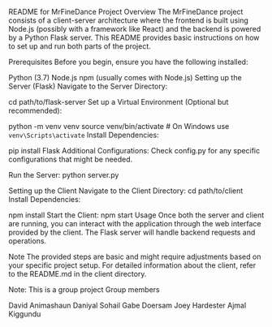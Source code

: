 README for MrFineDance Project
Overview
The MrFineDance project consists of a client-server architecture where the frontend is built using Node.js (possibly with a framework like React) and the backend is powered by a Python Flask server. This README provides basic instructions on how to set up and run both parts of the project.

Prerequisites
Before you begin, ensure you have the following installed:

Python (3.7)
Node.js
npm (usually comes with Node.js)
Setting up the Server (Flask)
Navigate to the Server Directory:


cd path/to/flask-server
Set up a Virtual Environment (Optional but recommended):


python -m venv venv
source venv/bin/activate  # On Windows use `venv\Scripts\activate`
Install Dependencies:


pip install Flask
Additional Configurations:
Check config.py for any specific configurations that might be needed.

Run the Server:
python server.py


Setting up the Client
Navigate to the Client Directory:
cd path/to/client
Install Dependencies:


npm install
Start the Client:
npm start
Usage
Once both the server and client are running, you can interact with the application through the web interface provided by the client. The Flask server will handle backend requests and operations.

Note
The provided steps are basic and might require adjustments based on your specific project setup.
For detailed information about the client, refer to the README.md in the client directory.


Note: This is a group project 
Group members

David Animashaun
Daniyal Sohail
Gabe Doersam
Joey Hardester
Ajmal Kiggundu
